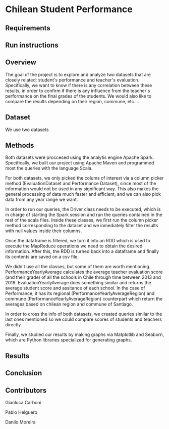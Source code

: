 # Chilean Student Performance

## Requirements

## Run instructions

## Overview

The goal of the project is to explore and analyze two datasets that are closely related: student's performance and teacher's evaluation. Specifically, we want to know if there is any correlation between these results, in order to confirm if there is any influence from the teacher's performance on the final grades of the students. We would also like to compare the results depending on their region, commune, etc....

## Dataset

We use two datasets 


## Methods

Both datasets were proccesed using the analytis engine Apache Spark. Specifically, we built our project using Apache Maven and programmed most the queries with the language Scala.

For both datasets, we only picked the colums of interest via a column picker method (EvaluationDataset and Performance Dataset), since most of the information would not be used in any significant way. This also makes the general processing of data much faster and efficient, and we can also pick data from any year range we want.

In order to run our queries, the Driver class needs to be executed, which is in charge of starting the Spark session and run the queries contained in the rest of the scala files.  Inside these classes, we first run the column picker method corresponding to the dataset and we inmediately filter the results with null values inside their columns.

Once the dataframe is filtered, we turn it into an RDD which is used to execute the MapReduce operations we need to obtain the desired information. After this, the RDD is turned back into a dataframe and finally its contents are saved on a csv file.

We didn't use all the classes, but some of them are worth mentioning. PerformanceYearlyAverage calculates the average teacher evaluation score (and their grade) of all the schools in Chile through time between 2013 and 2018. EvaluationYearlyAverage does something similar and returns the average student score and assitance of each school. In the case of Performance, it has its regional (PerformanceYearlyAverageRegion) and commune (PerformanceYearlyAverageRegion) counterpart which return the averages based on chilean region and commune of Santiago.

In order to cross the info of both datasets, we created queries similar to the last ones mentioned so we could compare scores of students and teachers directly.

Finally, we studied our results by making graphs via Matplotlib and Seaborn, which are Python libraries specialized for generating graphs.


## Results

## Conclusion

## Contributors

Gianluca Carboni

Pablo Helguero

Danilo Moreira
